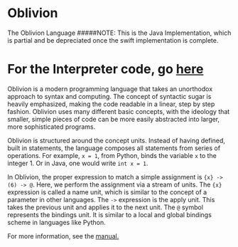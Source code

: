 # Oblivion

The Oblivion Language
#####NOTE: This is the Java Implementation, which is partial and be depreciated once the swift implementation is complete.

For the Interpreter code, go [here](https://github.com/jweinst1/Oblivion-Java/tree/master/src/Interpret)
=======

Oblivion is a modern programming language that takes an unorthodox approach to syntax and computing. The concept of syntactic sugar is heavily emphasized, making the code readable in a linear, step by step fashion. Oblivion uses many different basic concepts, with the ideology that smaller, simple pieces of code can be more easily abstracted into larger, more sophisticated programs.

Oblivion is structured around the concept units. Instead of having defined, built in statements, the language composes all statements from series of operations. For example, `x = 1`, from Python, binds the variable `x` to the integer 1. Or in Java, one would write `int x = 1`.

In Oblivion, the proper expression to match a simple assignment is `{x} -> (6) -> @`. Here, we perform the assignment via a stream of units. The `{x}` expression is called a name unit, which is similar to the concept of a parameter in other languages. The `->` expression is the apply unit. This takes the previous unit and applies it to the next unit. The `@` symbol represents the bindings unit. It is similar to a local and global bindings scheme in languages like Python.

For more information, see the [manual.](SUMMARY.md)
